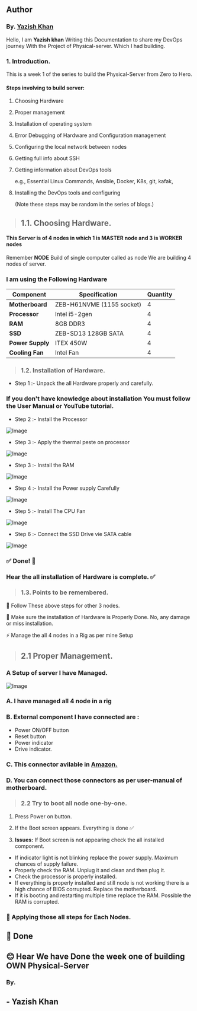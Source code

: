 ## Author
### By. [Yazish Khan](https://www.linkedin.com/in/yazish-khan-3634752b7?utm_source=share&utm_campaign=share_via&utm_content=profile&utm_medium=android_app)

Hello, I am **Yazish khan** Writing this Documentation to share my DevOps journey With the Project of Physical-server. Which I had building.




### 1. Introduction.
This is a week 1 of the series to build the Physical-Server from Zero to Hero.

#### Steps involving to build server: </br>
1. Choosing Hardware
2. Proper management
3. Installation of operating system
4. Error Debugging of Hardware and Configuration management    
5. Configuring the local network between nodes
6. Getting full info about SSH
7. Getting information about DevOps tools 

   e.g., Essential Linux Commands, Ansible, Docker, K8s, git, kafak,  
8. Installing the DevOps tools and configuring 

   (Note these steps may be random in the series of blogs.)

> ## 1.1. Choosing Hardware. </br>

#### This Server is of 4 nodes in which 1 is MASTER node and 3 is WORKER nodes
Remember **NODE** Build of single computer called as node We are building 4 nodes of server.

### I am using the Following Hardware </br>

| Component        | Specification            | Quantity |
|------------------|------------------------- |----------|
| **Motherboard**  | ZEB-H61NVME (1155 socket)| 4        |
| **Processor**    | Intel i5-2gen            | 4        |
| **RAM**          | 8GB DDR3                 | 4        |
| **SSD**          | ZEB-SD13 128GB SATA      | 4        |
| **Power Supply** | ITEX 450W                | 4        |
| **Cooling Fan**  | Intel Fan                | 4        |

> ### 1.2. Installation of Hardware.

- Step 1 :- Unpack the all Hardware properly and carefully.

### If you don't have knowledge about installation You must follow the User Manual or YouTube tutorial.


- Step 2 :- Install the Processor 

![Image](https://github.com/user-attachments/assets/fd835be7-3c2a-4157-bc98-f2e2fd99a522)



- Step 3 :- Apply the thermal peste on processor

![Image](https://github.com/user-attachments/assets/ed074689-7bf9-44cb-be9e-21fcc1d2b846)



- Step 3 :- Install the RAM

![Image](https://github.com/user-attachments/assets/07582991-87cf-4678-9e80-75999efbdcc9)



- Step 4 :- Install the Power supply Carefully   

![Image](https://github.com/user-attachments/assets/feda4401-9338-45aa-9571-da81f0ba3197)


- Step 5 :- Install The CPU Fan 

![Image](https://github.com/user-attachments/assets/bee2f613-55a5-4938-acce-1329531fe855)


- Step 6 :- Connect the SSD Drive vie SATA cable 

![Image](https://github.com/user-attachments/assets/25253a23-0aba-4e9d-9af6-8649555562ec)

### ✅ Done! 🎯

### Hear the all installation of Hardware is complete. ✅

> ### 1.3. Points to be remembered.

🚀 Follow These above steps for other 3 nodes.

🛑 Make sure the installation of Hardware is Properly Done. No, any damage or miss 
installation.

⚡ Manage the all 4 nodes in a Rig as per mine Setup  

> ## 2.1 Proper Management.

### A Setup of server I have Managed. 

![Image](https://github.com/user-attachments/assets/a5d1596c-f26d-49c1-a178-f3ceb0631061)

### A. I have managed all 4 node in a rig 

### B. External component I have connected are :
- Power ON/OFF button
- Reset button
- Power indicator
- Drive indicator.

### C. This connector avilable in [Amazon.](https://www.amazon.in/DAHSHA-ATX-Power-Switch-Cable/dp/B078RHZRT5/ref=sr_1_14?crid=1A8O6YZIP055F&dib=eyJ2IjoiMSJ9.cJcVQZtKG2ngr6N4o21_tdnytxCMWCIP3a12O5RlOZsDfR2cf1nTyAxEySh1EDBm4KD6gqnte6jiQtiZE59qRrfng7JNrcw6lWfgm4WjyfkWsdcjBr-B7RC2xzOBPdTb4NjC0qKCTHAyjnNv5ENGhhLjsPNugG50zRRHam9nU58KGIoOt6YQbgdkC6Wr92f-LjwhHTYZtjhK1sBnuui3u9b9db5zlB1uWKRue-dm8bY.ntQP4nl56HKDIWT2BPFFxVFiGN-mvk_kP2k6ilwjxYQ&dib_tag=se&keywords=pc%2Bpower%2Bswitch&qid=1742979578&sprefix=pc%2Bpower%2B%2Caps%2C310&sr=8-14&th=1)

### D. You can connect those connectors as per user-manual of motherboard.

> ### 2.2 Try to boot all node one-by-one.

1. Press Power on button.

2. If the Boot screen appears. Everything is done ✅ 

3. **Issues:** If Boot screen is not appearing check the all installed component.
- If indicator light is not blinking replace the power supply. Maximum chances of supply failure.
- Properly check the RAM. Unplug it and clean and then plug it.
- Check the processor is properly installed.
- If everything is properly installed and still node is not working there is a high chance of BIOS corrupted. Replace the motherboard.
- If it is booting and restarting multiple time replace the RAM. Possible the RAM is corrupted. 

### 🛑 Applying those all steps for Each Nodes.


## 🥳 Done
## 😊 Hear We have Done the week one of building OWN Physical-Server 


### By. </br>
## - Yazish Khan

